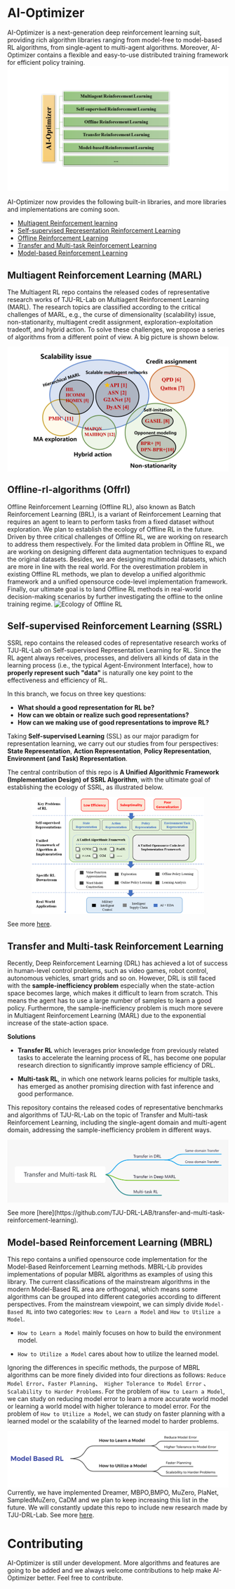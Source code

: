 # AI-Optimizer
AI-Optimizer is a next-generation deep reinforcement learning suit, providing rich algorithm libraries ranging from model-free to model-based RL algorithms, from single-agent to multi-agent algorithms. Moreover, AI-Optimizer contains a flexible and easy-to-use distributed training framework for efficient policy training.
![](./images/AI_Optimizer_overview.png)

AI-Optimizer now provides the following built-in libraries, and more libraries and implementations are coming soon.
- [Multiagent Reinforcement learning](multiagent-rl)
- [Self-supervised Representation Reinforcement Learning](self-supervised-rl)
- [Offline Reinforcement Learning](offline-rl-algorithms)
- [Transfer and Multi-task Reinforcement Learning](https://github.com/TJU-DRL-LAB/transfer-and-multi-task-reinforcement-learning/tree/9dd05f2cec9dac0d78f78e96953f9fccdc5ac7a7)
- [Model-based Reinforcement Learning](modelbased-rl)

## Multiagent Reinforcement Learning (MARL)
The Multiagent RL repo contains the released codes of representative research works of TJU-RL-Lab on Multiagent Reinforcement Learning (MARL). The research topics are classified according to the critical challenges of MARL, e.g., the curse of dimensionality (scalability) issue, non-stationarity, multiagent credit assignment, exploration-exploitation tradeoff, and hybrid action. To solve these challenges, we propose a series of algorithms from a different point of view. A big picture is shown below.

<p align="center"><img align="center" src="./multiagent-rl/assets/our-work.png" alt="our solutions"  /></p>



## Offline-rl-algorithms (Offrl)
Offline Reinforcement Learning (Offline RL), also known as Batch Reinforcement Learning (BRL), is a variant of Reinforcement Learning that requires an agent to learn to perform tasks from a fixed dataset without exploration. We plan to establish the ecology of Offline RL in the future. Driven by three critical challenges of Offline RL, we are working on research to address them respectively. For the limited data problem in Offline RL, we are working on designing different data augmentation techniques to expand the original datasets. Besides, we are designing multimodal datasets, which are more in line with the real world. For the overestimation problem in existing Offline RL methods, we plan to develop a unified algorithmic framework and a unified opensource code-level implementation framework. Finally, our ultimate goal is to land Offline RL methods in real-world decision-making scenarios by further investigating the offline to the online training regime.
![Ecology of Offline RL](https://github.com/TJU-DRL-LAB/AI-Optimizer/blob/main/offline-rl-algorithms/Ecology%20of%20Offline%20RL.png)

## Self-supervised Reinforcement Learning (SSRL)
SSRL repo contains the released codes of representative research works of TJU-RL-Lab on Self-supervised Representation Learning for RL. Since the RL agent always receives, processes, and delivers all kinds of data in the learning process (i.e., the typical Agent-Environment Interface), 
how to **properly represent such "data"** is naturally one key point to the effectiveness and efficiency of RL.

In this branch, we focus on three key questions:
- **What should a good representation for RL be?**
- **How can we obtain or realize such good representations?**
- **How can we making use of good representations to improve RL?**

Taking **Self-supervised Learning** (SSL) as our major paradigm for representation learning, we carry out our studies from four perspectives: 
**State Representation**,
**Action Representation**,
**Policy Representation**,
**Environment (and Task) Representation**.

The central contribution of this repo is **A Unified Algorithmic Framework (Implementation Design) of SSRL Algorithm**,
with the ultimate goal of establishing the ecology of SSRL, as illustrated below.

<div align=center><img align="center" src="./self-supervised-rl/assets/Ecology_of_SSRL.png" alt="Ecology of SSRL" style="zoom:40%;" /></div>

See more [here](https://github.com/TJU-DRL-LAB/AI-Optimizer/tree/main/self-supervised-rl).


## Transfer and Multi-task Reinforcement Learning
Recently, Deep Reinforcement Learning (DRL) has achieved a lot of success in human-level control problems, such as video games, robot control, autonomous vehicles, smart grids and so on. However, DRL is still faced with the **sample-inefficiency problem** especially when the state-action space becomes large, which makes it difficult to learn from scratch. This means the agent has to use a large number of samples to learn a good policy. Furthermore, the sample-inefficiency problem is much more severe in Multiagent Reinforcement Learning (MARL) due to the exponential increase of the state-action space.  

**Solutions**

- **Transfer RL** which leverages prior knowledge from previously related tasks to accelerate the learning process of RL, has become one popular research direction to significantly improve sample efficiency of DRL. 

- **Multi-task RL**, in which one network learns policies for multiple tasks, has emerged as another promising direction with fast inference and good performance.

This repository contains the released codes of representative benchmarks and algorithms of TJU-RL-Lab on the topic of Transfer and Multi-task Reinforcement Learning, including the single-agent domain and multi-agent domain, addressing the sample-inefficiency problem in different ways.

<p align="center"><img align="center" src="./images/overview.png" alt="overview" style="zoom:60%;" /></p>
See more [here](https://github.com/TJU-DRL-LAB/transfer-and-multi-task-reinforcement-learning).

## Model-based Reinforcement Learning (MBRL)
This repo contains a unified opensource code implementation for the Model-Based Reinforcement Learning methods. MBRL-Lib provides implementations of popular MBRL algorithms as examples of using this library. The current classifications of the mainstream algorithms in the modern Model-Based RL area are orthogonal, which means some algorithms can be grouped into different categories according to different perspectives. From the mainstream viewpoint,  we can simply divide `Model-Based RL` into two categories: `How to Learn a Model` and `How to Utilize a Model`.

- `How to Learn a Model` mainly focuses on how to build the environment model. 

- `How to Utilize a Model` cares about how to utilize the learned model. 

 Ignoring the differences in specific methods, the purpose of MBRL algorithms can be more finely divided into four directions as follows: `Reduce Model Error`、`Faster Planning`、` Higher Tolerance to Model Error` 、`Scalability to Harder Problems`.  For the problem of `How to Learn a Model`, we can study on reducing model error to learn a more accurate world model or learning a world model with higher tolerance to model error. For the problem of `How to Utilize a Model`, we can study on faster planning with a learned model or the scalability of the learned model to harder problems.  

![](./images/MBRL_framework.png)Currently, we have implemented Dreamer, MBPO,BMPO, MuZero, PlaNet, SampledMuZero, CaDM and we plan to keep increasing this list in the future.  We will constantly update this repo to include new research made by TJU-DRL-Lab. See more [here](https://github.com/TJU-DRL-LAB/AI-Optimizer/tree/main/modelbased-rl).

# Contributing
AI-Optimizer is still under development. More algorithms and features are going to be added and we always welcome contributions to help make AI-Optimizer better. Feel free to contribute.
